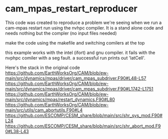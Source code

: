# cam_mpas_restart_reproducer

This code was created to reproduce a problem we're seeing when we run a cam-mpas restart run using the nvhpc compiler.
It is a stand alone code and needs nothing but the compler (no input files needed)

make the code using the makefile and switching comilers at the top

this example works with the intel (ifort) and gnu compiler.  it fails with the nvphpc comiler with a seg fault.
a successful run prints out 'latCell'.

Here's the stack in the original code
https://github.com/EarthWorksOrg/CAM/blob/ew-main/src/dynamics/mpas/driver/cam_mpas_subdriver.F90#L48-L57
https://github.com/EarthWorksOrg/CAM/blob/ew-main/src/dynamics/mpas/driver/cam_mpas_subdriver.F90#L1742-L1751
https://github.com/EarthWorksOrg/CAM/blob/ew-main/src/dynamics/mpas/restart_dynamics.F90#L80
https://github.com/EarthWorksOrg/CAM/blob/ew-main/src/utils/cam_abortutils.F90#L4
https://github.com/ESCOMP/CESM_share/blob/main/src/shr_sys_mod.F90#L24
https://github.com/ESCOMP/CESM_share/blob/main/src/shr_abort_mod.F90#L38-L43
